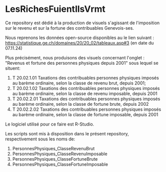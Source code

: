 # LesRichesFuientIlsVrmt

Ce repository est dédié à la production de visuels s'agissant de l'imposition sur le revenu et sur la fortune des contribuables Genevois-ses.

Nous reprenons les données open-source disponibles au le lien suivant : https://statistique.ge.ch/domaines/20/20_02/tableaux.asp#3 (en date du 07.11.24)

Plus précisément, nous produisons des visuels concernant l'onglet : "Revenus et fortune des personnes physiques depuis 2001" sous lequel se situent:
1) T 20.02.1.01 	Taxations des contribuables personnes physiques imposés au barème ordinaire, selon la classe de revenu brut, depuis 2001;
2) T 20.02.1.02 	Taxations des contribuables personnes physiques imposés au barème ordinaire, selon la classe de revenu imposable, depuis 2001
3) T 20.02.2.01 	Taxations des contribuables personnes physiques imposés au barème ordinaire, selon la classe de fortune brute, depuis 2002
4) T 20.02.2.02 	Taxations des contribuables personnes physiques imposés au barème ordinaire, selon la classe de fortune imposable, depuis 2001
   
Le logiciel utilisé pour ce faire est R-Studio.

Les scripts sont mis à disposition dans le présent repository, respectivement sous les noms de:
1) PersonnesPhysiques_ClasseRevenuBrut
2) PersonnesPhysiques_ClasseRevenuImposable
3) PersonnesPhysiques_ClasseFortuneBrute
4) PersonnesPhysiques_ClasseFortuneImposable

